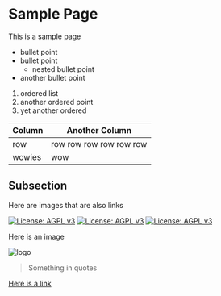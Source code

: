 # Sample Page

This is a sample page

* bullet point
* bullet point
	* nested bullet point
* another bullet point

1. ordered list
2. another ordered point
3. yet another ordered

| Column  |        Another Column     |
| ------  | ------------------------- |
| row     | row row row row row row   |
| wowies  | wow                       |

## Subsection

Here are images that are also links

[![License: AGPL v3](https://img.shields.io/badge/License-AGPL%20v3-blue.svg)](https://www.gnu.org/licenses/agpl-3.0)
[![License: AGPL v3](https://img.shields.io/badge/License-AGPL%20v3-blue.svg)](https://www.gnu.org/licenses/agpl-3.0)
[![License: AGPL v3](https://img.shields.io/badge/License-AGPL%20v3-blue.svg)](https://www.gnu.org/licenses/agpl-3.0)

Here is an image

![logo](https://external-content.duckduckgo.com/iu/?u=https%3A%2F%2Ftse1.mm.bing.net%2Fth%3Fid%3DOIP.Mtte_sFHtaY0P0ZQKmzajgHaHa%26pid%3DApi&f=1)

> Something in quotes

[Here is a link](https://github.com/ALSWiki)
